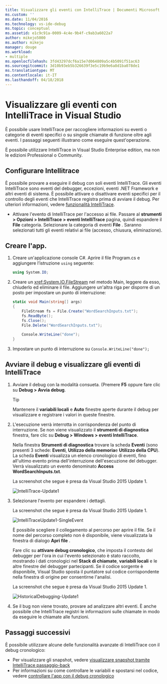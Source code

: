 ```yaml
---
title: Visualizzare gli eventi con IntelliTrace | Documenti Microsoft
ms.custom: ''
ms.date: 11/04/2016
ms.technology: vs-ide-debug
ms.topic: conceptual
ms.assetid: e1c9c91a-0009-4c4e-9b4f-c9ab3a6022a7
author: mikejo5000
ms.author: mikejo
manager: douge
ms.workload:
- multiple
ms.openlocfilehash: 3fd43297dcf6a15e7d064809a5c4b5091f51ac63
ms.sourcegitcommit: 3d10b93eb5b326639f3e5c19b9e6a8d1ba078de1
ms.translationtype: MT
ms.contentlocale: it-IT
ms.lasthandoff: 04/18/2018
---
```

# <a name="view-events-with-intellitrace-in-visual-studio"></a>Visualizzare gli eventi con IntelliTrace in Visual Studio
È possibile usare IntelliTrace per raccogliere informazioni su eventi o categorie di eventi specifici o su singole chiamate di funzione oltre agli eventi. I passaggi seguenti illustrano come eseguire quest'operazione.  
  
 È possibile utilizzare IntelliTrace in Visual Studio Enterprise edition, ma non le edizioni Professional o Community.  
  
##  <a name="GettingStarted"></a> Configurare Intellitrace  
 È possibile provare a eseguire il debug con soli eventi IntelliTrace. Gli eventi IntelliTrace sono eventi del debugger, eccezioni, eventi .NET Framework e altri eventi di sistema. È possibile attivare o disattivare eventi specifici per il controllo degli eventi che IntelliTrace registra prima di avviare il debug. Per ulteriori informazioni, vedere [funzionalità IntelliTrace](../debugger/intellitrace-features.md).  
  
 - Attivare l'evento di IntelliTrace per l'accesso ai file. Passare al **strumenti > Opzioni > IntelliTrace > eventi IntelliTrace** pagina, quindi espandere il **File** categoria. Selezionare la categoria di eventi **File** . Saranno selezionati tutti gli eventi relativi ai file (accesso,  chiusura, eliminazione).

## <a name="create-your-app"></a>Creare l'app.
  
1.  Creare un'applicazione console C#. Aprire il file Program.cs e aggiungere l’istruzione `using` seguente:  
  
    ```csharp  
    using System.IO;  
    ```  
  
2.  Creare un <xref:System.IO.FileStream> nel metodo Main, leggere da esso, chiuderlo ed eliminare il file. Aggiungere un'altra riga per disporre di un posto per impostare un punto di interruzione:  
  
    ```csharp  
    static void Main(string[] args)  
    {  
        FileStream fs = File.Create("WordSearchInputs.txt");  
        fs.ReadByte();  
        fs.Close();  
        File.Delete("WordSearchInputs.txt");  
  
        Console.WriteLine("done");  
    }  
    ```  
  
3.  Impostare un punto di interruzione su `Console.WriteLine("done");`  

## <a name="start-debugging-and-view-intellitrace-events"></a>Avviare il debug e visualizzare gli eventi di IntelliTrace
  
1.  Avviare il debug con la modalità consueta. (Premere **F5** oppure fare clic su **Debug > Avvia debug**.  
  
    > [!TIP]
    >  Mantenere il **variabili locali** e **Auto** finestre aperte durante il debug per visualizzare e registrare i valori in queste finestre.  
  
2.  L'esecuzione verrà interrotta in corrispondenza del punto di interruzione. Se non viene visualizzato il **strumenti di diagnostica** finestra, fare clic su **Debug > Windows > eventi IntelliTrace**.  
  
     Nella finestra **Strumenti di diagnostica** trovare la scheda **Eventi** (sono presenti 3 schede: **Eventi**, **Utilizzo della memoria**e **Utilizzo della CPU**). La scheda **Eventi** visualizza un elenco cronologico di eventi, fino all'ultimo evento prima dell'interruzione dell'esecuzione del debugger. Verrà visualizzato un evento denominato **Access WordSearchInputs.txt**.  
  
     La screenshot che segue è presa da Visual Studio 2015 Update 1.  
  
     ![IntelliTrace&#45;Update1](../debugger/media/intellitrace-update1.png "Update1 IntelliTrace")  
  
3.  Selezionare l'evento per espandere i dettagli.  
  
     La screenshot che segue è presa da Visual Studio 2015 Update 1.  
  
     ![IntelliTraceUpdate1&#45;SingleEvent](../debugger/media/intellitraceupdate1-singleevent.png "IntelliTraceUpdate1 SingleEvent")  
  
     È possibile scegliere il collegamento al percorso per aprire il file. Se il nome del percorso completo non è disponibile, viene visualizzata la finestra di dialogo **Apri file** .  
  
     Fare clic su **attivare debug cronologico**, che imposta il contesto del debugger per l'ora in cui l'evento selezionato è stato raccolto, mostrando i dati cronologici nel **Stack di chiamate**, **variabili locali** e le altre finestre del debugger partecipanti. Se il codice sorgente è disponibile, Visual Studio sposta il puntatore sul codice corrispondente nella finestra di origine per consentirne l'analisi.  
  
     La screenshot che segue è presa da Visual Studio 2015 Update 1.  
  
     ![HistoricalDebugging&#45;Update1](../debugger/media/historicaldebugging-update1.png "HistoricalDebugging Update1")  
  
4.  Se il bug non viene trovato, provare ad analizzare altri eventi. È anche possibile che IntelliTrace registri le informazioni sulle chiamate in modo da eseguire le chiamate alle funzioni. 
  
## <a name="next-steps"></a>Passaggi successivi

È possibile utilizzare alcune delle funzionalità avanzate di IntelliTrace con il debug cronologico:

 - Per visualizzare gli snapshot, vedere [visualizzare snapshot tramite IntelliTrace passaggio-back](../debugger/how-to-use-intellitrace-step-back.md)
 - Per informazioni su come controllare le variabili e spostarsi nel codice, vedere [controllare l'app con il debug cronologico](../debugger/historical-debugging-inspect-app.md)